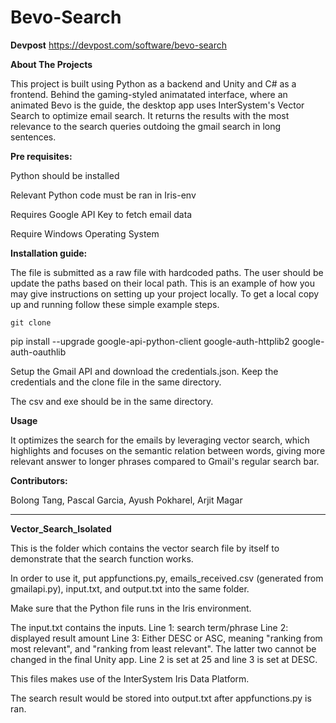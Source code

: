 # Bevo-Search

**Devpost**
https://devpost.com/software/bevo-search

**About The Projects**

This project is built using Python as a backend and Unity and C# as a frontend. Behind the gaming-styled animatated interface, where an animated Bevo is the guide, the desktop app uses InterSystem's Vector Search to optimize email search. It returns the results with the most relevance to the search queries outdoing the gmail search in long sentences.


**Pre requisites:**

Python should be installed

Relevant Python code must be ran in Iris-env 

Requires Google API Key to fetch email data

Require Windows Operating System

**Installation guide:**

The file is submitted as a raw file with hardcoded paths. The user should be update the paths based on their local path. This is an example of how you may give instructions on setting up your project locally. To get a local copy up and running follow these simple example steps.
```
git clone 
```
pip install --upgrade google-api-python-client google-auth-httplib2 google-auth-oauthlib

Setup the Gmail API and download the credentials.json. Keep the credentials and the clone file in the same directory.

The csv and exe should be in the same directory. 


**Usage**

It optimizes the search for the emails by leveraging vector search, which highlights and focuses on the semantic relation between words, giving more relevant answer to longer phrases compared to Gmail's regular search bar.


**Contributors:**

Bolong Tang, 
Pascal Garcia, 
Ayush Pokharel, 
Arjit Magar

---

**Vector_Search_Isolated**

This is the folder which contains the vector search file by itself to demonstrate that the search function works.

In order to use it, put appfunctions.py, emails_received.csv (generated from gmailapi.py), input.txt, and output.txt into the same folder. 

Make sure that the Python file runs in the Iris environment. 

The input.txt contains the inputs. 
Line 1: search term/phrase
Line 2: displayed result amount
Line 3: Either DESC or ASC, meaning "ranking from most relevant", and "ranking from least relevant". 
The latter two cannot be changed in the final Unity app. Line 2 is set at 25 and line 3 is set at DESC.

This files makes use of the InterSystem Iris Data Platform.

The search result would be stored into output.txt after appfunctions.py is ran.
